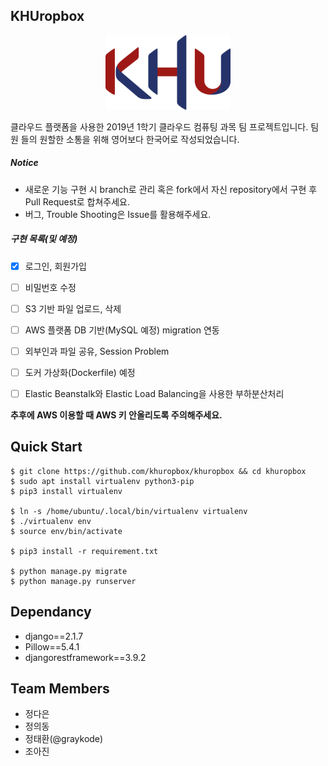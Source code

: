 ## KHUropbox

<p align="center"><img width="200" src="static/image/header.png" /></p>

클라우드 플랫폼을 사용한 2019년 1학기 클라우드 컴퓨팅 과목 팀 프로젝트입니다. 팀원 들의 원할한 소통을 위해 영어보다 한국어로 작성되었습니다.



##### Notice

- 새로운 기능 구현 시 branch로 관리 혹은 fork에서 자신 repository에서 구현 후 Pull Request로 합쳐주세요.
- 버그, Trouble Shooting은 Issue를 활용해주세요.



##### 구현 목록(및 예정)

- [x] 로그인, 회원가입  

- [ ] 비밀번호 수정

- [ ] S3 기반 파일 업로드, 삭제

- [ ] AWS 플랫폼 DB 기반(MySQL 예정) migration 연동

- [ ] 외부인과 파일 공유, Session Problem

- [ ] 도커 가상화(Dockerfile) 예정

- [ ] Elastic Beanstalk와 Elastic Load Balancing을 사용한 부하분산처리

  

**추후에 AWS 이용할 때 AWS 키 안올리도록 주의해주세요.**



## Quick Start

```shell
$ git clone https://github.com/khuropbox/khuropbox && cd khuropbox
$ sudo apt install virtualenv python3-pip
$ pip3 install virtualenv

$ ln -s /home/ubuntu/.local/bin/virtualenv virtualenv
$ ./virtualenv env
$ source env/bin/activate

$ pip3 install -r requirement.txt

$ python manage.py migrate
$ python manage.py runserver
```



## Dependancy

- django==2.1.7
- Pillow==5.4.1
- djangorestframework==3.9.2



## Team Members

- 정다은
- 정의동
- 정태환(@graykode)
- 조아진
